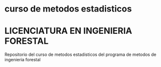 # curso de metodos estadisticos
# LICENCIATURA EN INGENIERIA FORESTAL

Repositorio del curso de metodos estadisticos del programa de metodos de ingenieria forestal
